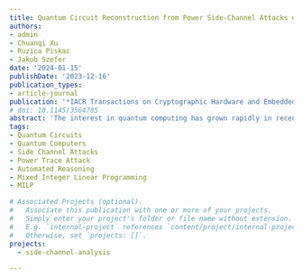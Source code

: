 ```yaml
---
title: Quantum Circuit Reconstruction from Power Side-Channel Attacks on Quantum Computer Controllers
authors:
- admin 
- Chuanqi Xu
- Ruzica Piskac
- Jakub Szefer
date: '2024-01-15'
publishDate: '2023-12-16'
publication_types:
- article-journal
publication: '*IACR Transactions on Cryptographic Hardware and Embedded Systems (TCHES)*'
# doi: 10.1145/3564785
abstract: 'The interest in quantum computing has grown rapidly in recent years, and with it grows the importance of securing quantum circuits. A novel type of threat to quantum circuits that dedicated attackers could launch are power trace attacks. To address this threat, this paper presents first formalization and demonstration of using power traces to unlock and steal quantum circuit secrets. With access to power traces, attackers can recover information about the control pulses sent to quantum computers. From the control pulses, the gate level description of the circuits, and eventually the secret algorithms can be reverse engineered. This work demonstrates how and what information could be recovered. This work uses algebraic reconstruction from power traces to realize two new types of single trace attacks: per-channel and total power attacks. The former attack relies on per-channel measurements to perform a brute-force attack to reconstruct the quantum circuits. The latter attack performs a single-trace attack using Mixed-Integer Linear Programming optimization. Through the use of algebraic reconstruction, this work demonstrates that quantum circuit secrets can be stolen with high accuracy. Evaluation on 32 real benchmark quantum circuits shows that our technique is highly effective at reconstructing quantum circuits. The findings not only show the veracity of the potential attacks, but also the need to develop new means to protect quantum circuits from power trace attacks. Throughout this work real control pulse information from real quantum computers is used to demonstrate potential attacks based on simulation of collection of power traces.' 
tags:
- Quantum Circuits
- Quantum Computers
- Side Channel Attacks
- Power Trace Attack
- Automated Reasoning
- Mixed Integer Linear Programming
- MILP

# Associated Projects (optional).
#   Associate this publication with one or more of your projects.
#   Simply enter your project's folder or file name without extension.
#   E.g. `internal-project` references `content/project/internal-project/index.md`.
#   Otherwise, set `projects: []`.
projects:
  - side-channel-analysis

---
```

